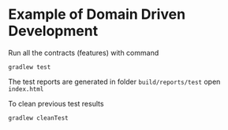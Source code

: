 # Example of Domain Driven Development
Run all the contracts (features) with command
```
gradlew test
```
The test reports are generated in folder
`build/reports/test` open `index.html`

To clean previous test results
```
gradlew cleanTest
```
